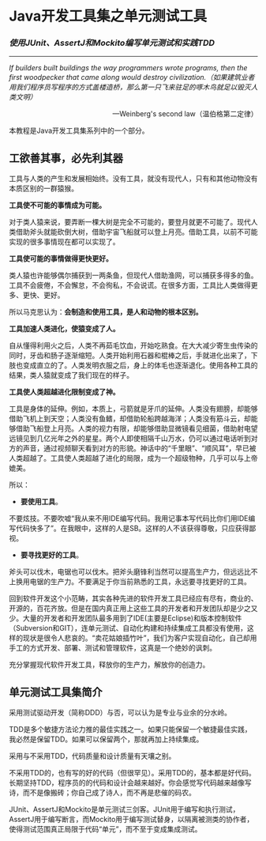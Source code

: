 # Java开发工具集之单元测试工具

### *使用JUnit、AssertJ和Mockito编写单元测试和实践TDD*

---

*If builders built buildings the way programmers wrote programs, then the first woodpecker that came along would destroy civilization.（如果建筑业者用我们程序员写程序的方式盖楼造桥，那么第一只飞来驻足的啄木鸟就足以毁灭人类文明）*

<p style="text-align:right">—Weinberg's second law（温伯格第二定律）<p>

本教程是Java开发工具集系列中的一个部分。

## 工欲善其事，必先利其器
工具与人类的产生和发展相始终。没有工具，就没有现代人，只有和其他动物没有本质区别的一群猿猴。

**工具使不可能的事情成为可能。**

对于类人猿来说，要弄断一棵大树是完全不可能的，要登月就更不可能了。现代人类借助斧头就能砍倒大树，借助宇宙飞船就可以登上月亮。借助工具，以前不可能实现的很多事情现在都可以实现了。

**工具使可能的事情做得更快更好。**

类人猿也许能够偶尔捕获到一两条鱼，但现代人借助渔网，可以捕获多得多的鱼。工具不会疲倦，不会懈怠，不会徇私，不会说谎。在很多方面，工具比人类做得更多、更快、更好。

所以马克思认为：**会制造和使用工具，是人和动物的根本区别。**

**工具加速人类进化，使猿变成了人。**

自从懂得利用火之后，人类不再茹毛饮血，开始吃熟食。在大大减少寄生虫传染的同时，牙齿和肠子逐渐缩短。人类开始利用石器和棍棒之后，手就进化出来了，下肢也变成直立的了。人类发明衣服之后，身上的体毛也逐渐退化。使用各种工具的结果，类人猿就变成了我们现在的样子。

**工具使人类超越进化限制变成了神。**

工具是身体的延伸。例如，本质上，弓箭就是牙爪的延伸。人类没有翅膀，却能够借助飞机上到天空；人类没有鱼鳍，却借助轮船跨越海洋；人类没有筋斗云，却能够借助飞船登上月亮。人类的视力有限，却能够借助显微镜看见细菌，借助射电望远镜见到几亿光年之外的星星。两个人即使相隔千山万水，仍可以通过电话听到对方的声音，通过视频聊天看到对方的形貌。神话中的“千里眼”、“顺风耳”，早已被人类超越了。工具使人类超越了进化的局限，成为一个超级物种，几乎可以与上帝媲美。

所以：

* **要使用工具**。

不要炫技。不要吹嘘“我从来不用IDE编写代码。我用记事本写代码比你们用IDE编写代码快多了”。在我眼中，这样的人是SB。这样的人不该获得尊敬，只应获得鄙视。

* **要寻找更好的工具**。

斧头可以伐木，电锯也可以伐木。把斧头磨锋利当然可以提高生产力，但远远比不上换用电锯的生产力。不要满足于你当前熟悉的工具，永远要寻找更好的工具。

回到软件开发这个小范畴，其实各种先进的软件开发工具已经应有尽有，商业的、开源的，百花齐放。但是在国内真正用上这些工具的开发者和开发团队却是少之又少。大量的开发者和开发团队最多用到了IDE(主要是Eclipse)和版本控制软件（Subversion和GIT），连单元测试、自动化构建和持续集成工具都没有使用，这样的现状是很令人悲哀的。“卖花姑娘插竹叶”，我们为客户实现自动化，自己却用手工的方式开发、部署、测试和管理软件，这真是一个绝妙的讽刺。

充分掌握现代软件开发工具，释放你的生产力，解放你的创造力。

## 单元测试工具集简介

采用测试驱动开发（简称DDD）与否，可以认为是专业与业余的分水岭。

TDD是多个敏捷方法论力推的最佳实践之一。如果只能保留一个敏捷最佳实践，我必然是保留TDD。如果可以保留两个，那就再加上持续集成。

采用与不采用TDD，代码质量和设计质量有天壤之别。

不采用TDD的，也有写的好的代码（但很罕见）。采用TDD的，基本都是好代码。长期坚持TDD，程序员的的代码和设计会越来越好。你会感觉写代码越来越像写诗，而不是像搬砖；你自己成了诗人，而不再是悲催的码农。

JUnit、AssertJ和Mockito是单元测试三剑客。JUnit用于编写和执行测试，AssertJ用于编写断言，而Mockito用于编写测试替身，以隔离被测类的协作者，使得测试范围真正局限于代码“单元”，而不至于变成集成测试。

